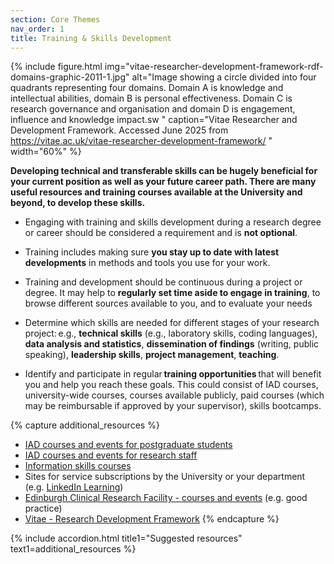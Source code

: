 ```yaml
---
section: Core Themes
nav_order: 1
title: Training & Skills Development
---
```


{% include figure.html img="vitae-researcher-development-framework-rdf-domains-graphic-2011-1.jpg" alt="Image showing a circle divided into four quadrants representing four domains. Domain A is knowledge and intellectual abilities, domain B is personal effectiveness. Domain C is research governance and organisation and domain D is engagement, influence and knowledge impact.sw  " caption="Vitae Researcher and Development Framework. Accessed June 2025 from https://vitae.ac.uk/vitae-researcher-development-framework/
" width="60%" %}

**Developing technical and transferable skills can be hugely beneficial for your current position as well as your future career path. There are many useful resources and training courses available at the University and beyond, to develop these skills.**

- Engaging with training and skills development during a research degree or career should be considered a requirement and is **not optional**.
- Training includes making sure **you stay up to date with latest developments** in methods and tools you use for your work.
- Training and development should be continuous during a project or degree. It may help to **regularly set time aside to engage in training**, to browse different sources available to you, and to evaluate your needs
- Determine which skills are needed for different stages of your research project: e.g., **technical skills** (e.g., laboratory skills, coding languages), **data analysis and statistics**, **dissemination of findings** (writing, public speaking), **leadership skills**, **project management**, **teaching**.   

- Identify and participate in regular **training opportunities** that will benefit you and help you reach these goals. This could consist of IAD courses, university-wide courses, courses available publicly, paid courses (which may be reimbursable if approved by your supervisor), skills bootcamps.

{% capture additional_resources %}
- [IAD courses and events for postgraduate students](https://institute-academic-development.ed.ac.uk/postgraduate/doctoral/courses)
- [IAD courses and events for research staff](https://institute-academic-development.ed.ac.uk/research-roles/research-only-staff)
- [Information skills courses](https://information-services.ed.ac.uk/help-consultancy/is-skills/classroom-based-courses-and-webinars)
- Sites for service subscriptions by the University or your department (e.g. [LinkedIn Learning](https://www.linkedin.com/learning/))
- [Edinburgh Clinical Research Facility - courses and events](https://clinical-research-facility.ed.ac.uk/core-services/education/courses-and-events) (e.g. good practice)
- [Vitae - Research Development Framework](https://vitae.ac.uk/vitae-researcher-development-framework/)
{% endcapture %}

{% include accordion.html title1="Suggested resources" text1=additional_resources %}
